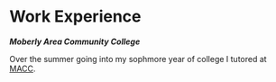 # Work Experience

***Moberly Area Community College***
  
  Over the summer going into my sophmore year of college I tutored at [MACC](https://www.macc.edu/winterminimester?gclid=CjwKCAjwwsmLBhACEiwANq-tXB1PrfsQL67o0itY0MCJXA-H0bn45B1toeD3ewWkY3uTRPOkX1KqFhoCxHAQAvD_BwE).
